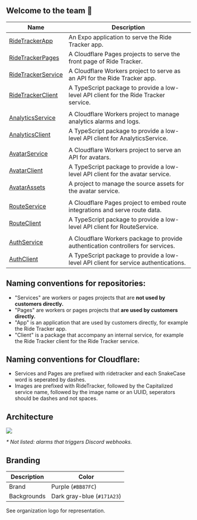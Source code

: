 ## Welcome to the team 🙌
| Name | Description |
| ---- | ----------- |
| [RideTrackerApp](https://github.com/RideTracker/RideTrackerApp) | An Expo application to serve the Ride Tracker app. |
| [RideTrackerPages](https://github.com/RideTracker/RideTrackerPages) | A Cloudflare Pages projects to serve the front page of Ride Tracker. |
| [RideTrackerService](https://github.com/RideTracker/RideTrackerService) | A Cloudflare Workers project to serve as an API for the Ride Tracker app. |
| [RideTrackerClient](https://github.com/RideTracker/RideTrackerClient) | A TypeScript package to provide a low-level API client for the Ride Tracker service. |
| | |
| [AnalyticsService](https://github.com/RideTracker/AnalyticsService) | A Cloudflare Workers project to manage analytics alarms and logs. |
| [AnalyticsClient](https://github.com/RideTracker/AnalyticsClient) | A TypeScript package to provide a low-level API client for AnalyticsService. |
| | |
| [AvatarService](https://github.com/RideTracker/AvatarService) | A Cloudflare Workers project to serve an API for avatars. |
| [AvatarClient](https://github.com/RideTracker/AvatarClient) | A TypeScript package to provide a low-level API client for the avatar service. |
| [AvatarAssets](https://github.com/RideTracker/AvatarAssets) | A project to manage the source assets for the avatar service. |
| | |
| [RouteService](https://github.com/RideTracker/RouteService) | A Cloudflare Pages project to embed route integrations and serve route data. |
| [RouteClient](https://github.com/RideTracker/RouteClient) | A TypeScript package to provide a low-level API client for RouteService. |
| | |
| [AuthService](https://github.com/RideTracker/AuthService) | A Cloudflare Workers package to provide authentication controllers for services. |
| [AuthClient](https://github.com/RideTracker/AuthClient) | A TypeScript package to provide a low-level API client for service authentications. |

## Naming conventions for repositories:
- "Services" are workers or pages projects that are **not used by customers directly.**
- "Pages" are workers or pages projects that **are used by customers directly.**
- "App" is an application that are used by customers directly, for example the Ride Tracker app.
- "Client" is a package that accompany an internal service, for example the Ride Tracker client for the Ride Tracker service.

## Naming conventions for Cloudflare:
- Services and Pages are prefixed with ridetracker and each SnakeCase word is seperated by dashes.
- Images are prefixed with RideTracker, followed by the Capitalized service name, followed by the image name or an UUID, seperators should be dashes and not spaces.

## Architecture
<img src="https://github.com/RideTracker/.github-private/assets/78360666/92fe8b59-b343-4a5d-9381-36968f32f3b4">

_* Not listed: alarms that triggers Discord webhooks._

## Branding
| Description | Color |
| ----------- | ----- |
| Brand | Purple (`#BB87FC`) |
| Backgrounds | Dark gray-blue (`#171A23`) |
See organization logo for representation.
<!--


**Here are some ideas to get you started:**

🙋‍♀️ A short introduction - what is your organization all about?
👀 Contribution guidelines - how do team members dive in?
👩‍💻 Useful resources - where do you keep your docs? Is there anything else the team should know?
🍪 Fun facts - what is your team's favorite snack?
🧙 Remember, you can do mighty things with the power of [Markdown](https://docs.github.com/github/writing-on-github/getting-started-with-writing-and-formatting-on-github/basic-writing-and-formatting-syntax)
-->
